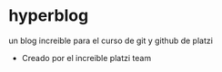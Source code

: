 # hyperblog
un blog increible para el curso de git y github de platzi


* Creado por el increible platzi team
